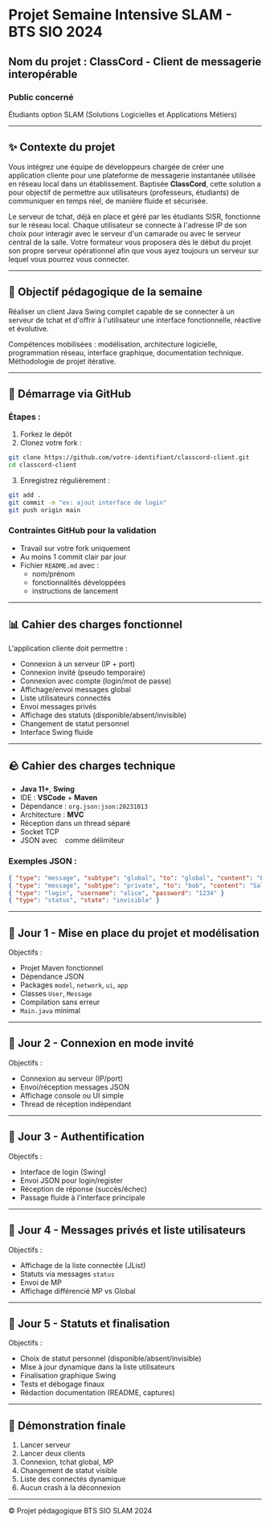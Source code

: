 # Projet Semaine Intensive SLAM - BTS SIO 2024

## Nom du projet : ClassCord - Client de messagerie interopérable

### Public concerné
Étudiants option SLAM (Solutions Logicielles et Applications Métiers)

---

## ✨ Contexte du projet
Vous intégrez une équipe de développeurs chargée de créer une application cliente pour une plateforme de messagerie instantanée utilisée en réseau local dans un établissement. Baptisée **ClassCord**, cette solution a pour objectif de permettre aux utilisateurs (professeurs, étudiants) de communiquer en temps réel, de manière fluide et sécurisée.

Le serveur de tchat, déjà en place et géré par les étudiants SISR, fonctionne sur le réseau local. Chaque utilisateur se connecte à l'adresse IP de son choix pour interagir avec le serveur d'un camarade ou avec le serveur central de la salle. Votre formateur vous proposera dès le début du projet son propre serveur opérationnel afin que vous ayez toujours un serveur sur lequel vous pourrez vous connecter.

---

## 📆 Objectif pédagogique de la semaine
Réaliser un client Java Swing complet capable de se connecter à un serveur de tchat et d'offrir à l'utilisateur une interface fonctionnelle, réactive et évolutive.

Compétences mobilisées : modélisation, architecture logicielle, programmation réseau, interface graphique, documentation technique. Méthodologie de projet itérative.

---

## 🚀 Démarrage via GitHub
### Étapes :
1. Forkez le dépôt
2. Clonez votre fork :
```bash
git clone https://github.com/votre-identifiant/classcord-client.git
cd classcord-client
```
3. Enregistrez régulièrement :
```bash
git add .
git commit -m "ex: ajout interface de login"
git push origin main
```

### Contraintes GitHub pour la validation
- Travail sur votre fork uniquement
- Au moins 1 commit clair par jour
- Fichier `README.md` avec :
  - nom/prénom
  - fonctionnalités développées
  - instructions de lancement

---

## 📊 Cahier des charges fonctionnel
L'application cliente doit permettre :
- Connexion à un serveur (IP + port)
- Connexion invité (pseudo temporaire)
- Connexion avec compte (login/mot de passe)
- Affichage/envoi messages global
- Liste utilisateurs connectés
- Envoi messages privés
- Affichage des statuts (disponible/absent/invisible)
- Changement de statut personnel
- Interface Swing fluide

---

## 🪨 Cahier des charges technique
- **Java 11+**, **Swing**
- IDE : **VSCode** + **Maven**
- Dépendance : `org.json:json:20231013`
- Architecture : **MVC**
- Réception dans un thread séparé
- Socket TCP
- JSON avec `
` comme délimiteur

### Exemples JSON :
```json
{ "type": "message", "subtype": "global", "to": "global", "content": "Bonjour à tous !" }
{ "type": "message", "subtype": "private", "to": "bob", "content": "Salut Bob, dispo ?" }
{ "type": "login", "username": "alice", "password": "1234" }
{ "type": "status", "state": "invisible" }
```

---

## 📕 Jour 1 - Mise en place du projet et modélisation
Objectifs :
- Projet Maven fonctionnel
- Dépendance JSON
- Packages `model`, `network`, `ui`, `app`
- Classes `User`, `Message`
- Compilation sans erreur
- `Main.java` minimal

---

## 📖 Jour 2 - Connexion en mode invité
Objectifs :
- Connexion au serveur (IP/port)
- Envoi/réception messages JSON
- Affichage console ou UI simple
- Thread de réception indépendant

---

## 📗 Jour 3 - Authentification
Objectifs :
- Interface de login (Swing)
- Envoi JSON pour login/register
- Réception de réponse (succès/échec)
- Passage fluide à l'interface principale

---

## 📘 Jour 4 - Messages privés et liste utilisateurs
Objectifs :
- Affichage de la liste connectée (JList)
- Statuts via messages `status`
- Envoi de MP
- Affichage différencié MP vs Global

---

## 📙 Jour 5 - Statuts et finalisation
Objectifs :
- Choix de statut personnel (disponible/absent/invisible)
- Mise à jour dynamique dans la liste utilisateurs
- Finalisation graphique Swing
- Tests et débogage finaux
- Rédaction documentation (README, captures)

---

## 🌟 Démonstration finale
1. Lancer serveur
2. Lancer deux clients
3. Connexion, tchat global, MP
4. Changement de statut visible
5. Liste des connectés dynamique
6. Aucun crash à la déconnexion

---

© Projet pédagogique BTS SIO SLAM 2024
